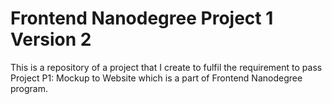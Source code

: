 # Frontend Nanodegree Project 1 Version 2
This is a repository of a project that I create to fulfil the requirement to pass Project P1: Mockup to Website which is a part of Frontend Nanodegree program.